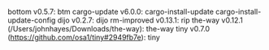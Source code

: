 bottom v0.5.7:
    btm
cargo-update v6.0.0:
    cargo-install-update
    cargo-install-update-config
dijo v0.2.7:
    dijo
rm-improved v0.13.1:
    rip
the-way v0.12.1 (/Users/johnhayes/Downloads/the-way):
    the-way
tiny v0.7.0 (https://github.com/osa1/tiny#2949fb7e):
    tiny
